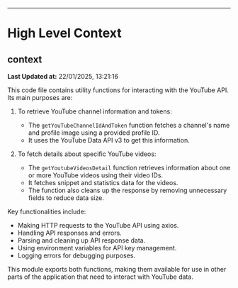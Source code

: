 

---
# High Level Context
## context
**Last Updated at:** 22/01/2025, 13:21:16

This code file contains utility functions for interacting with the YouTube API. Its main purposes are:

1. To retrieve YouTube channel information and tokens:
   - The `getYouTubeChannelIdAndToken` function fetches a channel's name and profile image using a provided profile ID.
   - It uses the YouTube Data API v3 to get this information.

2. To fetch details about specific YouTube videos:
   - The `getYoutubeVideosDetail` function retrieves information about one or more YouTube videos using their video IDs.
   - It fetches snippet and statistics data for the videos.
   - The function also cleans up the response by removing unnecessary fields to reduce data size.

Key functionalities include:
- Making HTTP requests to the YouTube API using axios.
- Handling API responses and errors.
- Parsing and cleaning up API response data.
- Using environment variables for API key management.
- Logging errors for debugging purposes.

This module exports both functions, making them available for use in other parts of the application that need to interact with YouTube data.
